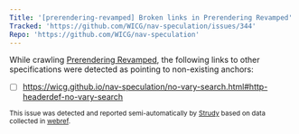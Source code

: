 ```yaml
---
Title: '[prerendering-revamped] Broken links in Prerendering Revamped'
Tracked: 'https://github.com/WICG/nav-speculation/issues/344'
Repo: 'https://github.com/WICG/nav-speculation'
---
```


While crawling [Prerendering Revamped](https://wicg.github.io/nav-speculation/prerendering.html), the following links to other specifications were detected as pointing to non-existing anchors:
* [ ] https://wicg.github.io/nav-speculation/no-vary-search.html#http-headerdef-no-vary-search

<sub>This issue was detected and reported semi-automatically by [Strudy](https://github.com/w3c/strudy/) based on data collected in [webref](https://github.com/w3c/webref/).</sub>

